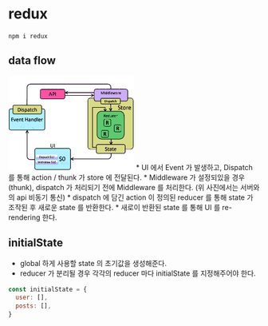 # redux
```
npm i redux
```


## data flow
<img src="./redux_dataFlow.gif" width="50%"/>
* UI 에서 Event 가 발생하고, Dispatch 를 통해 action / thunk 가 store 에 전달된다.
* Middleware 가 설정되있을 경우(thunk), dispatch 가 처리되기 전에 Middleware 를 처리한다. (위 사진에서는 서버와의 api 비동기 통신)
* dispatch 에 담긴 action 이 정의된 reducer 를 통해 state 가 조작된 후 새로운 state 를 반환한다.
* 새로이 반환된 state 를 통해 UI 를 re-rendering 한다.


## initialState
+ global 하게 사용할 state 의 초기값을 생성해준다.
+ reducer 가 분리될 경우 각각의 reducer 마다 initialState 를 지정해주어야 한다.
``` javascript
const initialState = {
  user: [],
  posts: [],
}
```

## 
